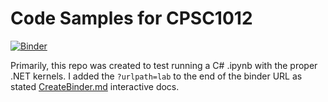# Code Samples for CPSC1012

[![Binder](https://mybinder.org/badge_logo.svg)](https://mybinder.org/v2/gh/cschellenberger/code-samples-cpsc1012/main)

Primarily, this repo was created to test running a C# .ipynb with the proper .NET kernels. I added the `?urlpath=lab` to the end of the binder URL as stated [CreateBinder.md](https://github.com/dotnet/interactive/blob/main/docs/CreateBinder.md) interactive docs.
